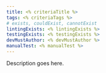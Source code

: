 ```yaml
---
title: <% criteriaTitle %>
tags: <% criteriaTags %>
# exists, couldExist, cannotExist
lintingExists: <% lintingExists %> 
testingExists: <% testingExists %>
devMustAuthor: <% devMustAuthor %>
manualTest: <% manualTest %>
---
```


Description goes here.